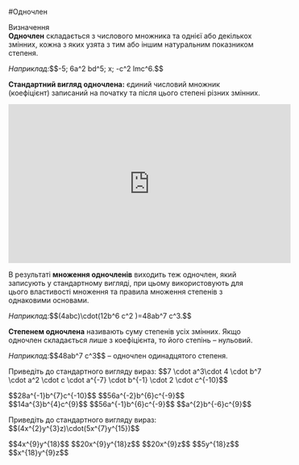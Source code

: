 #Одночлен

<div class="space">
<div class="eoz-wrap">
<span class="eoz">Визначення</span>
<div class="eoz-text">
<b>Одночлен</b> складається з числового множника та однiєї або декiлькох змiнних, кожна з яких узята з тим або iншим натуральним показником степеня.
</div>
</div>
</div>

<p><i>Наприклад:</i>$$-5; 6a^2 bd^5; x; -c^2 lmc^6.$$</p>
<div class="space"></div>
<p><b>Стандартний вигляд одночлена:</b> єдиний числовий множник (коефіцієнт) записаний на початку та після цього степені різних змінних.</p>

<div class="fluidMedia">
<iframe align="center" width="560" height="315" src="https://www.youtube.com/embed/Kyp1Gl2EuX4" frameborder="0" allowfullscreen></iframe>
</div>
<div class="popup">
</div>

<div class="space"></div>

<p>В результатi <b>множення одночленiв</b> виходить теж одночлен, який записують у стандартному виглядi, при цьому використовують для цього властивостi множення та правила множення степенiв з однаковими основами.</p>
<div class="space"></div>
<p><i>Наприклад:</i>$$(4abc)\cdot(12b^6 c^2 )=48ab^7 c^3.$$</p>
<div class="space"></div>
<p><b>Степенем одночлена</b> називають суму степенiв усiх змiнних. Якщо одночлен складається лише з коефiцiєнта, то його степiнь – нульовий.</p>
<div class="space"></div>
<p><i>Наприклад:</i>$$48ab^7 c^3$$ – одночлен одинадцятого степеня.</p>

<div class="space"></div>

<quiz correctLabel="correct" incorrectLabel="incorrect" checkLabel="check">
    <question text="">
        <p>Приведіть до стандартного вигляду вираз: $$7 \cdot a^3\cdot 4 \cdot b^7 \cdot a^2 \cdot c \cdot a^{-7} \cdot b^{-1} \cdot 2 \cdot c^{-10}$$</p>
        <answer>$$28a^{-1}b^{7}c^{-10}$$</answer>
        <answer correct>$$56a^{-2}b^{6}c^{-9}$$</answer>
        <answer>$$14a^{3}b^{4}c^{9}$$</answer>
        <answer>$$56a^{-1}b^{6}c^{-9}$$</answer>
        <answer>$$a^{2}b^{-6}c^{9}$$</answer>
    </question>
    <question text="">
        <p>Приведіть до стандартного вигляду вираз: $$(4x^{2}y^{3}z)\cdot(5x^{7}y^{15})$$</p>
        <answer>$$4x^{9}y^{18}$$</answer>
        <answer correct>$$20x^{9}y^{18}z$$</answer>
        <answer>$$20x^{9}z$$</answer>
        <answer>$$5y^{18}z$$</answer>
        <answer>$$x^{18}y^{9}z$$</answer>
    </question>
</quiz>



